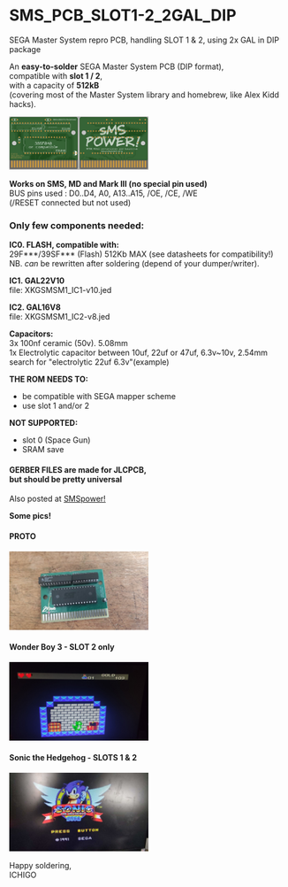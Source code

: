 # SMS_PCB_SLOT1-2_2GAL_DIP
SEGA Master System repro PCB, handling SLOT 1 &amp; 2, using 2x GAL in DIP package

An <strong>easy-to-solder</strong> SEGA Master System PCB (DIP format),<br>
compatible with <strong>slot 1 / 2</strong>,<br>
with a capacity of <strong>512kB</strong><br>
(covering most of the Master System library and homebrew, like Alex Kidd hacks).

<img src="https://github.com/ichigobankai/SMS_PCB_SLOT1-2_2GAL_DIP/blob/main/ichigo_sms2gal.jpg" width="50%" height="auto">

<strong>Works on SMS, MD and Mark III (no special pin used)</strong><br>
BUS pins used : D0..D4, A0, A13..A15, /OE, /CE, /WE<br>
(/RESET connected but not used)

<h3>Only few components needed:</h3>

<strong>IC0. FLASH, compatible with:</strong><br>
29F***/39SF*** (Flash) 512Kb MAX (see datasheets for compatibility!)<br>
NB. *can* be rewritten after soldering (depend of your dumper/writer).

<strong>IC1. GAL22V10</strong><br>
file: XKGSMSM1_IC1-v10.jed

<strong>IC2. GAL16V8</strong><br>
file: XKGSMSM1_IC2-v8.jed

<strong>Capacitors:</strong><br>
3x 100nf ceramic (50v). 5.08mm<br>
1x Electrolytic capacitor between 10uf, 22uf or 47uf, 6.3v~10v, 2.54mm<br>
search for "electrolytic 22uf 6.3v"(example)

<strong>THE ROM NEEDS TO:</strong><br>
* be compatible with SEGA mapper scheme<br>
* use slot 1 and/or 2

<strong>NOT SUPPORTED:</strong><br>
* slot 0 (Space Gun)<br>
* SRAM save

<h4>GERBER FILES are made for JLCPCB,<br>
but should be pretty universal</h4>

Also posted at <a href="https://www.smspower.org/forums/20390-PCBSMSCartridgeWithSlot12InDIPFormatEasyHandSoldering" target="_blank">SMSpower!</a>

<strong>Some pics!</strong>

<h4>PROTO</h4>
<img src="https://github.com/ichigobankai/SMS_PCB_SLOT1-2_2GAL_DIP/blob/main/proto.jpg" width="50%" height="auto">

<h4>Wonder Boy 3 - SLOT 2 only</h4>
<img src="https://github.com/ichigobankai/SMS_PCB_SLOT1-2_2GAL_DIP/blob/main/wb3_slot2.jpg" width="50%" height="auto">

<h4>Sonic the Hedgehog - SLOTS 1 & 2</h4>
<img src="https://github.com/ichigobankai/SMS_PCB_SLOT1-2_2GAL_DIP/blob/main/sonic_slot1-2.jpg" width="50%" height="auto">

Happy soldering,<br>
ICHIGO
